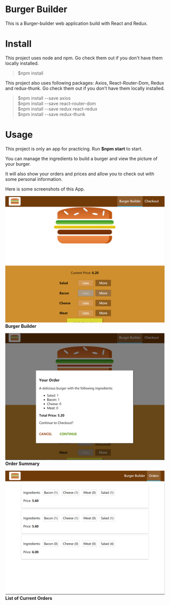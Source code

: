 # Burger Builder

This is a Burger-builder web application build with React and Redux.

# Install

This project uses node and npm. Go check them out if you don't have them locally installed.

> $npm install  

This project also uses following packages: Axios, React-Router-Dom, Redux and redux-thunk.
Go check them out if you don't have them locally installed.
> $npm install --save axios  
> $npm install --save react-router-dom  
> $npm install --save redux react-redux  
> $npm install --save redux-thunk

# Usage

This project is only an app for practicing. Run **$npm start** to start.

You can manage the ingredients to build a burger and view the picture of your burger. 

It will also show your orders and prices and allow you to check out with some personal information.

Here is some screenshots of this App.

![ScreenShot](https://raw.githubusercontent.com/FanFan0919/Burger-Builder/master/Screenshots/burgerBuilder.png)
**Burger Builder**

![ScreenShot](https://raw.githubusercontent.com/FanFan0919/Burger-Builder/master/Screenshots/OrderSummary.png)
**Order Summary**

![ScreenShot](https://raw.githubusercontent.com/FanFan0919/Burger-Builder/master/Screenshots/CurrentOrders.png)
**List of Current Orders**
